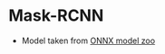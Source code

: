 # Mask-RCNN

- Model taken from [ONNX model zoo](https://github.com/onnx/models/tree/master/vision/object_detection_segmentation/mask-rcnn)
